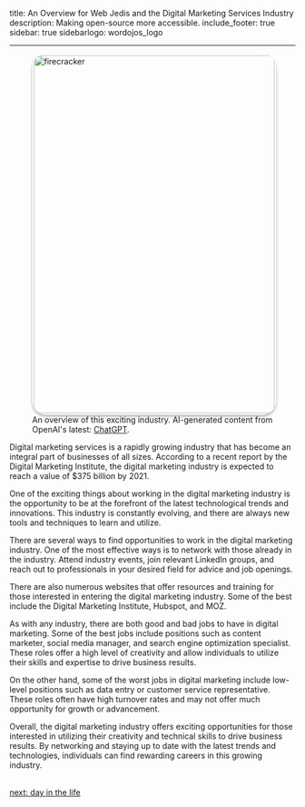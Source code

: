 
title: An Overview for Web Jedis and the Digital Marketing Services  Industry
description: Making open-source more accessible.
include_footer: true
sidebar: true
sidebarlogo: wordojos_logo

---
<figure>
    <img src='/uploads/small/webjedi.jpg' style="width: 100%;height: 630px;padding: 3px; box-shadow: 0 3px 5px rgba(0,0,0,.3);border-radius: 25px;overflow: hidden;border: none;" align="middle"; alt='firecracker';/>
    <figcaption>An overview of this exciting industry. AI-generated content from OpenAI's latest: <a href="https://openai.com/blog/chatgpt/" >ChatGPT</a>.</figcaption>
</figure>
<p>
Digital marketing services is a rapidly growing industry that has become an integral part of businesses of all sizes. According to a recent report by the Digital Marketing Institute, the digital marketing industry is expected to reach a value of $375 billion by 2021.

One of the exciting things about working in the digital marketing industry is the opportunity to be at the forefront of the latest technological trends and innovations. This industry is constantly evolving, and there are always new tools and techniques to learn and utilize.

There are several ways to find opportunities to work in the digital marketing industry. One of the most effective ways is to network with those already in the industry. Attend industry events, join relevant LinkedIn groups, and reach out to professionals in your desired field for advice and job openings.

There are also numerous websites that offer resources and training for those interested in entering the digital marketing industry. Some of the best include the Digital Marketing Institute, Hubspot, and MOZ.

As with any industry, there are both good and bad jobs to have in digital marketing. Some of the best jobs include positions such as content marketer, social media manager, and search engine optimization specialist. These roles offer a high level of creativity and allow individuals to utilize their skills and expertise to drive business results.

On the other hand, some of the worst jobs in digital marketing include low-level positions such as data entry or customer service representative. These roles often have high turnover rates and may not offer much opportunity for growth or advancement.

Overall, the digital marketing industry offers exciting opportunities for those interested in utilizing their creativity and technical skills to drive business results. By networking and staying up to date with the latest trends and technologies, individuals can find rewarding careers in this growing industry.

<br>
<a href="https://workdojos.com/webjedi/day-in-the-life">next: day in the life</a>
</p>